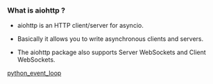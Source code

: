 
### What is aiohttp ? 
- aiohttp is an HTTP client/server for asyncio.

- Basically it allows you to write asynchronous clients and servers.

- The aiohttp package also supports Server WebSockets and Client WebSockets.

[python_event_loop](https://www.educba.com/python-event-loop/)